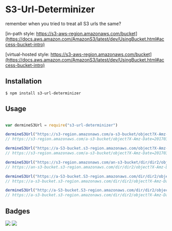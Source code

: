 # S3-Url-Determinizer
remember when you tried to treat all S3 urls the same? 

[in-path style: https://s3-aws-region.amazonaws.com/bucket](https://docs.aws.amazon.com/AmazonS3/latest/dev/UsingBucket.html#access-bucket-intro)

[virtual-hosted style: https://s3-aws-region.amazonaws.com/bucket](https://docs.aws.amazon.com/AmazonS3/latest/dev/UsingBucket.html#access-bucket-intro)

## Installation

```
$ npm install s3-url-determinizer
```

## Usage

```javascript

var dermineS3Url = require("s3-url-determinizer")

dermineS3Url("https://s3-region.amazonaws.com/a-s3-bucket/object?X-Amz-Date=20170305T154747Z", true) 
// https://s3-region.amazonaws.com/a-s3-bucket/object?X-Amz-Date=20170305T154747Z

dermineS3Url("https://a-S3-bucket.s3-region.amazonaws.com/object?X-Amz-Date=20170305T154747Z", true) 
// https://s3-region.amazonaws.com/a-s3-bucket/object?X-Amz-Date=20170305T154747Z

dermineS3Url("https://s3-region.amazonaws.com/an-s3-bucket/dir/dir2/object?X-Amz-Date=20170305T154747Z") 
// https://an-s3-bucket.s3-region.amazonaws.com/dir/dir2/object?X-Amz-Date=20170305T154747Z

dermineS3Url("https://a-S3-bucket.S3-region.amazonaws.com/dir/dir2/object?X-Amz-Date=20170305T154747Z") 
// https://a-s3-bucket.s3-region.amazonaws.com/dir/dir2/object?X-Amz-Date=20170305T154747Z

dermineS3Url("http://a-S3-bucket.S3-region.amazonaws.com/dir/dir2/object?X-Amz-Date=20170305T154747Z") 
// https://a-s3-bucket.s3-region.amazonaws.com/dir/dir2/object?X-Amz-Date=20170305T154747Z

```

## Badges

![](https://img.shields.io/badge/license-GPLv3-blue.svg)
![](https://img.shields.io/badge/status-stable-green.svg)

